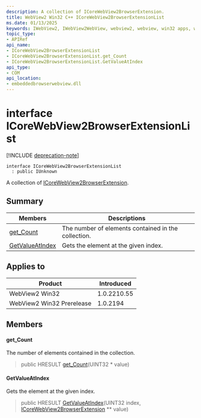 ```yaml
---
description: A collection of ICoreWebView2BrowserExtension.
title: WebView2 Win32 C++ ICoreWebView2BrowserExtensionList
ms.date: 01/13/2025
keywords: IWebView2, IWebView2WebView, webview2, webview, win32 apps, win32, edge, ICoreWebView2, ICoreWebView2Controller, browser control, edge html, ICoreWebView2BrowserExtensionList
topic_type: 
- APIRef
api_name:
- ICoreWebView2BrowserExtensionList
- ICoreWebView2BrowserExtensionList.get_Count
- ICoreWebView2BrowserExtensionList.GetValueAtIndex
api_type:
- COM
api_location:
- embeddedbrowserwebview.dll
---
```


# interface ICoreWebView2BrowserExtensionList

[!INCLUDE [deprecation-note](../includes/deprecation-note.md)]

```
interface ICoreWebView2BrowserExtensionList
  : public IUnknown
```

A collection of [ICoreWebView2BrowserExtension](icorewebview2browserextension.md#icorewebview2browserextension).

## Summary

 Members                        | Descriptions
--------------------------------|---------------------------------------------
[get_Count](#get_count) | The number of elements contained in the collection.
[GetValueAtIndex](#getvalueatindex) | Gets the element at the given index.

## Applies to

Product                         | Introduced
--------------------------------|---------------------------------------------
WebView2 Win32            |    1.0.2210.55
WebView2 Win32 Prerelease |    1.0.2194

## Members

#### get_Count

The number of elements contained in the collection.

> public HRESULT [get_Count](#get_count)(UINT32 * value)

#### GetValueAtIndex

Gets the element at the given index.

> public HRESULT [GetValueAtIndex](#getvalueatindex)(UINT32 index, [ICoreWebView2BrowserExtension](icorewebview2browserextension.md#icorewebview2browserextension) ** value)


